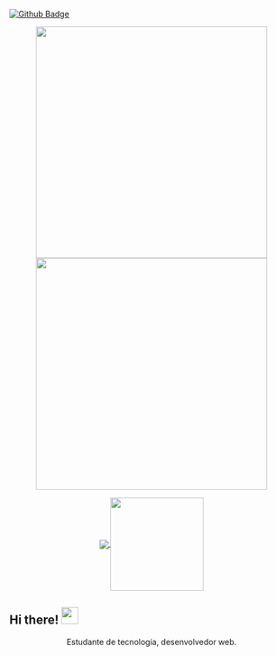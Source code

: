 [![Github Badge](https://img.shields.io/badge/-Github-000?style=flat-square&logo=Github&logoColor=white&link=https://github.com/lucasramox)](https://github.com/lucasramox)


<p align="center">
  <a href="#">
    <img align="center" width="410" src="aaa.png"/>
  </a>
  <a href="#">
    <img align="center" width="410" src="" />
  </a>
</p>

<p align="center">
  <a href="https://github.com/anuraghazra/github-readme-stats">
    <img
      align="center"
      src="https://github-readme-stats.vercel.app/api/top-langs/?username=lucasramox&layout=compact"
    />
  </a>
  <a href="https://github.com/anuraghazra/github-readme-stats">
    <img
      align="center"
      height="165"
      src="https://github-readme-stats.vercel.app/api?username=lucasramox&count_private=true&show_icons=true&custom_title=Github%20Status&hide=issues"
    />
  </a>
</p>


## Hi there! <img src="https://raw.githubusercontent.com/iampavangandhi/iampavangandhi/master/gifs/Hi.gif" width="30px"></h2>

<p align="center">
    <a>Estudante de tecnologia, desenvolvedor web. </a>
</p>

<!--
**MaikonLima/maikonlima** is a ✨ _special_ ✨ repository because its `README.md` (this file) appears on your GitHub profile.

Here are some ideas to get you started:

- 🔭 I’m currently working on ...
- 🌱 I’m currently learning ...
- 👯 I’m looking to collaborate on ...
- 🤔 I’m looking for help with ...
- 💬 Ask me about ...
- 📫 How to reach me: ...
- 😄 Pronouns: ...
- ⚡ Fun fact: ...
-->
